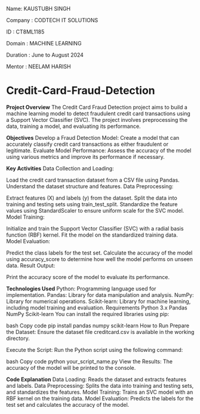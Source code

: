 Name: KAUSTUBH SINGH

Company : CODTECH IT SOLUTIONS

ID : CT8ML1185

Domain : MACHINE LEARNING

Duration : June to August 2024

Mentor : NEELAM HARISH


# Credit-Card-Fraud-Detection
**Project Overview**
The Credit Card Fraud Detection project aims to build a machine learning model to detect fraudulent credit card transactions using a Support Vector Classifier (SVC). The project involves preprocessing the data, training a model, and evaluating its performance.

**Objectives**
Develop a Fraud Detection Model: Create a model that can accurately classify credit card transactions as either fraudulent or legitimate.
Evaluate Model Performance: Assess the accuracy of the model using various metrics and improve its performance if necessary.


**Key Activities**
Data Collection and Loading:

Load the credit card transaction dataset from a CSV file using Pandas.
Understand the dataset structure and features.
Data Preprocessing:

Extract features (X) and labels (y) from the dataset.
Split the data into training and testing sets using train_test_split.
Standardize the feature values using StandardScaler to ensure uniform scale for the SVC model.
Model Training:

Initialize and train the Support Vector Classifier (SVC) with a radial basis function (RBF) kernel.
Fit the model on the standardized training data.
Model Evaluation:

Predict the class labels for the test set.
Calculate the accuracy of the model using accuracy_score to determine how well the model performs on unseen data.
Result Output:

Print the accuracy score of the model to evaluate its performance.


**Technologies Used**
Python: Programming language used for implementation.
Pandas: Library for data manipulation and analysis.
NumPy: Library for numerical operations.
Scikit-learn: Library for machine learning, including model training and evaluation.
Requirements
Python 3.x
Pandas
NumPy
Scikit-learn
You can install the required libraries using pip:

bash
Copy code
pip install pandas numpy scikit-learn
How to Run
Prepare the Dataset: Ensure the dataset file creditcard.csv is available in the working directory.

Execute the Script: Run the Python script using the following command:

bash
Copy code
python your_script_name.py
View the Results: The accuracy of the model will be printed to the console.

**Code Explanation**
Data Loading: Reads the dataset and extracts features and labels.
Data Preprocessing: Splits the data into training and testing sets, and standardizes the features.
Model Training: Trains an SVC model with an RBF kernel on the training data.
Model Evaluation: Predicts the labels for the test set and calculates the accuracy of the model.
